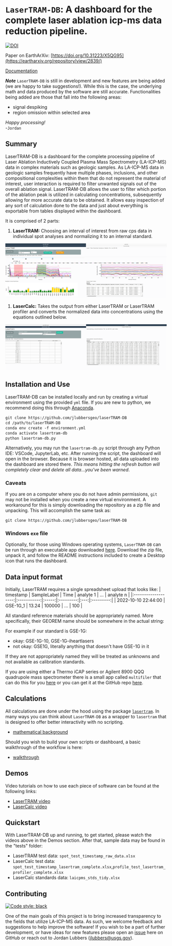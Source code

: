 # `LaserTRAM-DB`: A dashboard for the complete laser ablation icp-ms data reduction pipeline.

[![DOI](https://zenodo.org/badge/DOI/10.5281/zenodo.5620858.svg)](https://doi.org/10.5281/zenodo.5620858)

Paper on EarthArXiv: [https://doi.org/10.31223/X5QG95](https://eartharxiv.org/repository/view/2839/)

[Documentation](https://github.com/jlubbersgeo/laserTRAM-DB/blob/main/docs/LaserTRAM_DB_documentation.pdf)

**_Note_** `LaserTRAM-DB` is still in development and new features are being added (we are happy to take suggestions!). While this is the case, the underlying math and data produced by the software are still accurate. Functionalities being added are those that fall into the following areas:

- signal despiking
- region omission within selected area

_Happy processing!_ <br> -`Jordan`

## Summary

LaserTRAM-DB is a dashboard for the complete processing pipeline of Laser Ablation Inductively Coupled Plasma Mass Spectrometry (LA-ICP-MS) data in complex materials such as geologic samples. As LA-ICP-MS data in geologic samples frequently have multiple phases, inclusions, and other compositional complexities within them that do not represent the material of interest, user interaction is required to filter unwanted signals out of the overall ablation signal. LaserTRAM-DB allows the user to filter which portion of the ablation peak is utilized in calculating concentrations, subsequently allowing for more accurate data to be obtained. It allows easy inspection of any sort of calculation done to the data and just about everything is exportable from tables displayed within the dashboard.

It is comprised of 2 parts:

1. **LaserTRAM:** Choosing an interval of interest from raw cps data in individual spot analyses and normalizing it to an internal standard.

![LaserTRAM GUI](images/LaserTRAM_tab.png)

1. **LaserCalc:** Takes the output from either LaserTRAM or LaserTRAM profiler and converts the normalized data into concentrations using the equations outlined below.

![LaserCalc GUI](images/LaserCalc_concentrations_tab.png)

## Installation and Use

LaserTRAM-DB can be installed locally and run by creating a virtual environment using the provided `yml` file. If you are new to python, we recommend doing this through [Anaconda](https://conda.io/projects/conda/en/latest/user-guide/tasks/manage-environments.html#creating-an-environment-from-an-environment-yml-file).

```
git clone https://github.com/jlubbersgeo/laserTRAM-DB
cd /path/to/laserTRAM-DB
conda env create -f environment.yml
conda activate lasertram-db
python lasertram-db.py
```

Alternatively, you may run the `lasertram-db.py` script through any Python IDE: VSCode, JupyterLab, etc. After running the script, the dashboard will open in the browser. Because it is browser hosted, all data uploaded into the dashboard are stored there. _This means hitting the refresh button will completely clear and delete all data...you've been warned_.

### Caveats

If you are on a computer where you do not have admin permissions, `git` may not be installed when you create a new virtual environment. A workaround for this is simply downloading the repository as a zip file and unpacking. This will accomplish the same task as:

```
git clone https://github.com/jlubbersgeo/laserTRAM-DB
```

### Windows `exe` file

Optionally, for those using Windows operating systems, `LaserTRAM-DB` can be run through an executable app downloaded [here](https://drive.google.com/drive/folders/1vECM690szcXf54rm-DI3Hz1OH5BAJYjq?usp=sharing). Download the zip file, unpack it, and follow the README instructions included to create a Desktop icon that runs the dashboard.

## Data input format

Initially, LaserTRAM requires a single spreadsheet upload that looks like:
| timestamp | SampleLabel | Time | analyte 1 | ... | analyte n |
|:-------------------:|:-----------:|:-----:|:---------:|:---:|:---------:|
| 2022-10-10 22:44:00 | GSE-1G_1 | 13.24 | 100000 | ... | 100 |

All standard reference materials should be appropriately named. More specifically, their GEOREM name should be somewhere in the actual string:

For example if our standard is GSE-1G:

- okay: GSE-1G-10, GSE-1G-iheartlasers
- not okay: GSE1G, literally anything that doesn't have GSE-1G in it

If they are not appropriately named they will be treated as unknowns and not available as calibration standards.

If you are using either a Thermo iCAP series or Agilent 8900 QQQ quadrupole mass spectrometer there is a small app called `multifiler` that can do this for you [here](https://drive.google.com/drive/folders/1vECM690szcXf54rm-DI3Hz1OH5BAJYjq?usp=sharing) or you can get it at the GitHub repo [here](https://github.com/jlubbersgeo/multifiler).

## Calculations

All calculations are done under the hood using the package [`lasertram`](https://jlubbersgeo.github.io/lasertram/). In many ways you can think about `LaserTRAM-DB` as a wrapper to `lasertram` that is designed to offer better interactivity with no scripting.

- [mathematical background](https://jlubbersgeo.github.io/lasertram/explanation/)

Should you wish to build your own scripts or dashboard, a basic walkthrough of the workflow is here:

- [walkthrough](https://jlubbersgeo.github.io/lasertram/lasertram_tutorial/)

## Demos

Video tutorials on how to use each piece of software can be found at the following links:

- [LaserTRAM video](https://youtu.be/CF6Jjfk9UWA)
- [LaserCalc video](https://youtu.be/7W3_tyhZTmg)

## Quickstart

With LaserTRAM-DB up and running, to get started, please watch the videos above in the Demos section. After that, sample data may be found in the "tests" folder:

- LaserTRAM test data: `spot_test_timestamp_raw_data.xlsx`
- LaserCalc test data: `spot_test_timestamp_lasertram_complete.xlsx`,`profile_test_lasertram_profiler_complete.xlsx`
- LaserCalc standards data: `laicpms_stds_tidy.xlsx`

## Contributing

[![Code style: black](https://img.shields.io/badge/code%20style-black-000000.svg)](https://github.com/psf/black)

One of the main goals of this project is to bring increased transparency to the fields that utilize LA-ICP-MS data. As such, we welcome feedback and suggestions to help improve the software! If you wish to be a part of further development, or have ideas for new features please open an [issue](https://github.com/jlubbersgeo/laserTRAM-DB/issues) here on GitHub or reach out to Jordan Lubbers (jlubbers@usgs.gov).
